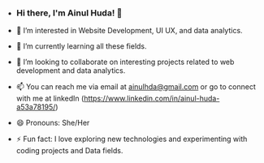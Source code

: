 - ### Hi there, I'm Ainul Huda! 👋

- 👀 I’m interested in Website Development, UI UX, and data analytics.
- 🌱 I’m currently learning all these fields.
- 💞️ I’m looking to collaborate on interesting projects related to web development and data analytics.
- 📫 You can reach me via email at ainulhda@gmail.com or go to connect with me at linkedIn (https://www.linkedin.com/in/ainul-huda-a53a78195/)
- 😄 Pronouns: She/Her
- ⚡ Fun fact: I love exploring new technologies and experimenting with coding projects and Data fields.

<!---
Ainulhuda10/Ainulhuda10 is a ✨ special ✨ repository because its `README.md` (this file) appears on your GitHub profile.
You can click the Preview link to take a look at your changes.
--->
